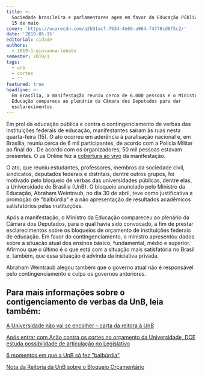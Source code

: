 ```yaml
---
title: >-
  Sociedade brasileira e parlamentares agem em favor da Educação Pública neste
  15 de maio
cover: 'https://ucarecdn.com/a2b91acf-7534-4e69-a964-f4778cd6f5c2/'
date: '2019-05-15'
editorial: cidade
authors:
  - 2019-1-giovanna-lobato
semester: 2019/1
tags:
  - unb
  - cortes
  - ''
featured: true
headline: >-
  Em Brasília, a manifestação reuniu cerca de 6.000 pessoas e o Ministro da
  Educação comparece ao plenário da Câmara dos Deputados para dar
  esclarecimentos
---
```

Em prol da educação pública e contra o contingenciamento de verbas das instituições federais de educação, manifestantes saíram às ruas nesta quarta-feira (15). O ato ocorreu em aderência à paralisação nacional e, em Brasília, reuniu cerca de 6 mil participantes, de acordo com a Polícia Militar ao final do . De acordo com os organizadores, 50 mil pessoas estavam presentes. O us Online fez a [cobertura ao vivo](https://twitter.com/campusitounb/status/1128648472821993472) da manifestação.

O ato, que reuniu estudantes, professores, membros da sociedade civil, sindicatos, deputados federais e distritais, dentre outros grupos, foi motivado pelo bloqueio de verbas das universidades públicas, dentre elas, a Universidade de Brasília (UnB). O bloqueio anunciado pelo Ministro da Educação, Abraham Weintraub, no dia 30 de abril, teve como justificativa a promoção de "balbúrdia" e a não apresentação de resultados acadêmicos satisfatórios pelas instituições.

Após a manifestação, o Ministro da Educação compareceu ao plenário da Câmara dos Deputados, para o qual havia sido convocado, a fim de prestar esclarecimentos sobre os bloqueios de orçamento de instituições federais de educação. Em favor do contingenciamento, o ministro apresentou dados sobre a situação atual dos ensinos básico, fundamental, médio e superior. Afirmou que o último é o que está com a situação mais satisfatória no Brasil e, também, que essa situação é advinda da iniciativa privada. 

Abraham Weintraub alegou também que o governo atual não é responsável pelo contingenciamento e culpa os governos anteriores. 

## Para mais informações sobre o contigenciamento de verbas da UnB, leia também:

[A Universidade não vai se encolher – carta da reitora à UnB](https://campus.fac.unb.br/materias/2019-05-09-a-universidade-nao-vai-se-encolher-carta-da-reitora-a-unb/)

[Após entrar com Ação contra os cortes no orçamento da Universidade, DCE estuda possibilidade de articulação no Legislativo](https://campus.fac.unb.br/materias/2019-05-03-apos-entrar-com-acao-contra-os-cortes-no-orcamento-da-universidade-dce-estuda-possibilidade-de-articulacao-no-legislativo/)

[6 momentos em que a UnB só fez "balbúrdia"](https://twitter.com/i/moments/1123249794326175744)

[Nota da Reitoria da UnB sobre o Bloqueio Orçamentário](https://twitter.com/campusitounb/status/1125759682122067975)
